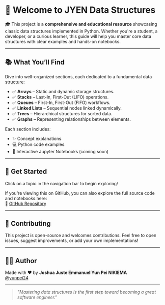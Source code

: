 # 🌱 Welcome to **JYEN Data Structures**

🎓 This project is a **comprehensive and educational resource** showcasing classic data structures implemented in Python. Whether you're a student, a developer, or a curious learner, this guide will help you master core data structures with clear examples and hands-on notebooks.

---

## 📚 What You’ll Find

Dive into well-organized sections, each dedicated to a fundamental data structure:

- ✅ **Arrays** – Static and dynamic storage structures.
- ✅ **Stacks** – Last-In, First-Out (LIFO) operations.
- ✅ **Queues** – First-In, First-Out (FIFO) workflows.
- ✅ **Linked Lists** – Sequential nodes linked dynamically.
- ✅ **Trees** – Hierarchical structures for sorted data.
- ✅ **Graphs** – Representing relationships between elements.

Each section includes:

- ✨ Concept explanations
- 💻 Python code examples
- 📓 Interactive Jupyter Notebooks (coming soon)

---

## 🚀 Get Started

Click on a topic in the navigation bar to begin exploring!

If you're viewing this on GitHub, you can also explore the full source code and notebooks here:  
🔗 [GitHub Repository](https://github.com/yunpei24/data_structures_jyen)

---

## 🤝 Contributing

This project is open-source and welcomes contributions. Feel free to open issues, suggest improvements, or add your own implementations!

---

## 👨‍💻 Author

Made with ❤️ by **Joshua Juste Emmanuel Yun Pei NIKIEMA**  
[@yunpei24](https://github.com/yunpei24)

---

> _"Mastering data structures is the first step toward becoming a great software engineer."_  
